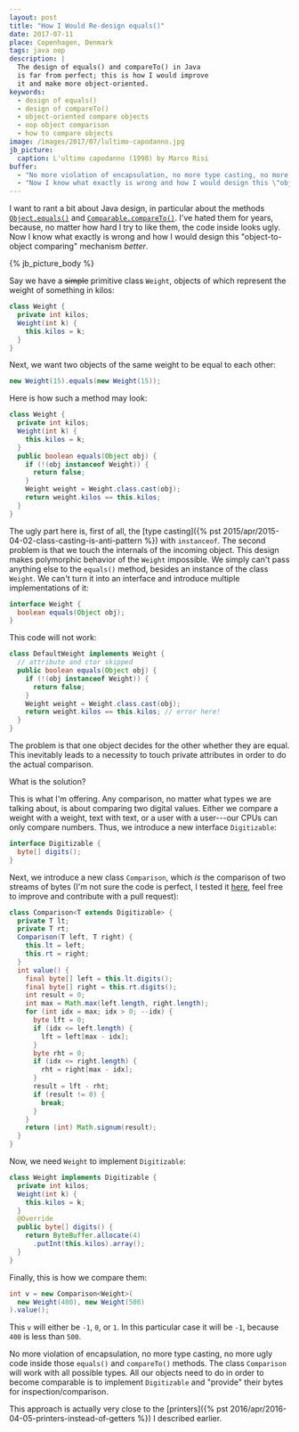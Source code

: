 ```yaml
---
layout: post
title: "How I Would Re-design equals()"
date: 2017-07-11
place: Copenhagen, Denmark
tags: java oop
description: |
  The design of equals() and compareTo() in Java
  is far from perfect; this is how I would improve
  it and make more object-oriented.
keywords:
  - design of equals()
  - design of compareTo()
  - object-oriented compare objects
  - oop object comparison
  - how to compare objects
image: /images/2017/07/lultimo-capodanno.jpg
jb_picture:
  caption: L'ultimo capodanno (1998) by Marco Risi
buffer:
  - "No more violation of encapsulation, no more type casting, no more ugly code inside those equals() and compareTo() methods"
  - "Now I know what exactly is wrong and how I would design this \"object-to-object comparing\" mechanism better"
---
```


I want to rant a bit about Java design, in particular about the methods
[`Object.equals()`](https://docs.oracle.com/javase/7/docs/api/java/lang/Object.html#equals%28java.lang.Object%29)
and
[`Comparable.compareTo()`](https://docs.oracle.com/javase/7/docs/api/java/lang/Comparable.html#compareTo%28T%29).
I've hated them for years, because, no matter how hard
I try to like them, the code inside looks ugly. Now I know what exactly
is wrong and how I would design this "object-to-object comparing" mechanism
_better_.

<!--more-->

{% jb_picture_body %}

Say we have a ~~simple~~ primitive class `Weight`, objects of which
represent the weight of something in kilos:

```java
class Weight {
  private int kilos;
  Weight(int k) {
    this.kilos = k;
  }
}
```

Next, we want two objects of the same weight to be equal to each other:

```java
new Weight(15).equals(new Weight(15));
```

Here is how such a method may look:

```java
class Weight {
  private int kilos;
  Weight(int k) {
    this.kilos = k;
  }
  public boolean equals(Object obj) {
    if (!(obj instanceof Weight)) {
      return false;
    }
    Weight weight = Weight.class.cast(obj);
    return weight.kilos == this.kilos;
  }
}
```

The ugly part here is, first of all, the
[type casting]({% pst 2015/apr/2015-04-02-class-casting-is-anti-pattern %})
with `instanceof`. The second problem
is that we touch the internals of the incoming object. This design makes
polymorphic behavior of the `Weight` impossible. We simply can't pass
anything else to the `equals()` method, besides an instance of the
class `Weight`. We can't turn it into an interface and introduce
multiple implementations of it:

```java
interface Weight {
  boolean equals(Object obj);
}
```

This code will not work:

```java
class DefaultWeight implements Weight {
  // attribute and ctor skipped
  public boolean equals(Object obj) {
    if (!(obj instanceof Weight)) {
      return false;
    }
    Weight weight = Weight.class.cast(obj);
    return weight.kilos == this.kilos; // error here!
  }
}
```

The problem is that one object decides for the other whether they are
equal. This inevitably leads to a necessity to touch private attributes in order
to do the actual comparison.

What is the solution?

This is what I'm offering. Any comparison, no matter what types we
are talking about, is about comparing two digital values. Either we
compare a weight with a weight, text with text, or a user with a user---our
CPUs can only compare numbers. Thus, we introduce a new interface
`Digitizable`:

```java
interface Digitizable {
  byte[] digits();
}
```

Next, we introduce a new class `Comparison`, which _is_ the comparison of
two streams of bytes (I'm not sure the code is perfect, I tested it
[here](https://github.com/yegor256/blog/tree/master/_samples/2017/07/equals),
feel free to improve and contribute with a pull request):

```java
class Comparison<T extends Digitizable> {
  private T lt;
  private T rt;
  Comparison(T left, T right) {
    this.lt = left;
    this.rt = right;
  }
  int value() {
    final byte[] left = this.lt.digits();
    final byte[] right = this.rt.digits();
    int result = 0;
    int max = Math.max(left.length, right.length);
    for (int idx = max; idx > 0; --idx) {
      byte lft = 0;
      if (idx <= left.length) {
        lft = left[max - idx];
      }
      byte rht = 0;
      if (idx <= right.length) {
        rht = right[max - idx];
      }
      result = lft - rht;
      if (result != 0) {
        break;
      }
    }
    return (int) Math.signum(result);
  }
}
```

Now, we need `Weight` to implement `Digitizable`:

```java
class Weight implements Digitizable {
  private int kilos;
  Weight(int k) {
    this.kilos = k;
  }
  @Override
  public byte[] digits() {
    return ByteBuffer.allocate(4)
      .putInt(this.kilos).array();
  }
}
```

Finally, this is how we compare them:

```java
int v = new Comparison<Weight>(
  new Weight(400), new Weight(500)
).value();
```

This `v` will either be `-1`, `0`, or `1`. In this particular case it will be `-1`,
because `400` is less than `500`.

No more violation of encapsulation, no more type casting, no more
ugly code inside those `equals()` and `compareTo()` methods.
The class `Comparison` will work with all possible types. All our objects
need to do in order to become comparable is to implement `Digitizable` and
"provide" their bytes for inspection/comparison.

This approach is actually very close to the
[printers]({% pst 2016/apr/2016-04-05-printers-instead-of-getters %})
I described earlier.

